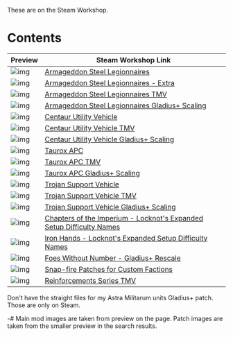 These are on the Steam Workshop.

# Contents
Preview | Steam Workshop Link
--- | ---
![img](https://images.steamusercontent.com/ugc/2473130629537031248/4FDE2F1E915BC148ABBF34F1292D2522D8F6290A/?imw=268&imh=151&ima=fit&impolicy=Letterbox&imcolor=%23000000&letterbox=true) | [Armageddon Steel Legionnaires](https://steamcommunity.com/sharedfiles/filedetails/?id=3349331473) |
![img](https://images.steamusercontent.com/ugc/2473130629537144707/CB370D4CE33526F959C99A5012C4C65A8BA48177/?imw=200&imh=112&ima=fit&impolicy=Letterbox&imcolor=%23000000&letterbox=true) | [Armageddon Steel Legionnaires - Extra](https://steamcommunity.com/sharedfiles/filedetails/?id=3349345480) |
![img](https://images.steamusercontent.com/ugc/2473130629538050871/0E339E84496B87CB3A0C615D33658AA14FCBF899/?imw=200&imh=112&ima=fit&impolicy=Letterbox&imcolor=%23000000&letterbox=true) | [Armageddon Steel Legionnaires TMV](https://steamcommunity.com/sharedfiles/filedetails/?id=3349451365)
![img](https://images.steamusercontent.com/ugc/2912309369424303/5F3AD761872A1B3BEBE4D1C8491DC4ED7DB4B32B/?imw=200&imh=112&ima=fit&impolicy=Letterbox&imcolor=%23000000&letterbox=true) | [Armageddon Steel Legionnaires Gladius+ Scaling](https://steamcommunity.com/sharedfiles/filedetails/?id=3386427212)
![img](https://images.steamusercontent.com/ugc/2473130992545062002/BE09F2FB58A7E8923185FA8979250DEB5D59BEF5/?imw=268&imh=151&ima=fit&impolicy=Letterbox&imcolor=%23000000&letterbox=true) | [Centaur Utility Vehicle](https://steamcommunity.com/sharedfiles/filedetails/?id=3349668083) 
![img](https://images.steamusercontent.com/ugc/2473130992547721306/4ED6F11DEF74134743CC583B8AB5CEBD32476085/?imw=200&imh=112&ima=fit&impolicy=Letterbox&imcolor=%23000000&letterbox=true) | [Centaur Utility Vehicle TMV](https://steamcommunity.com/sharedfiles/filedetails/?id=3349947084)
![img](https://images.steamusercontent.com/ugc/2912309369424211/86E5EE76DFEFD803D1521ECB8B1274F6675DCD64/?imw=200&imh=112&ima=fit&impolicy=Letterbox&imcolor=%23000000&letterbox=true) | [Centaur Utility Vehicle Gladius+ Scaling](https://steamcommunity.com/sharedfiles/filedetails/?id=3386427169)
![img](https://images.steamusercontent.com/ugc/2473130992547932612/ABDF21E5306452FCC1FCF5554D130739331E7E15/?imw=268&imh=151&ima=fit&impolicy=Letterbox&imcolor=%23000000&letterbox=true) | [Taurox APC](https://steamcommunity.com/sharedfiles/filedetails/?id=3349965457)
![img](https://images.steamusercontent.com/ugc/2473130992548230881/CCF6ED91B47237782CFAF84C3668C534A198E65E/?imw=200&imh=112&ima=fit&impolicy=Letterbox&imcolor=%23000000&letterbox=true) | [Taurox APC TMV](https://steamcommunity.com/sharedfiles/filedetails/?id=3349988938)
![img](https://images.steamusercontent.com/ugc/2912309369576079/182768A510DAFD872284F02B65FCF36ED17905C9/?imw=200&imh=112&ima=fit&impolicy=Letterbox&imcolor=%23000000&letterbox=true) | [Taurox APC Gladius+ Scaling](https://steamcommunity.com/sharedfiles/filedetails/?id=3386474474)
![img](https://images.steamusercontent.com/ugc/2912309369658355/1A71410D430F6BBD3B3FCBC29330548F0DEB1EB7/?imw=200&imh=112&ima=fit&impolicy=Letterbox&imcolor=%23000000&letterbox=true) | [Trojan Support Vehicle](https://steamcommunity.com/sharedfiles/filedetails/?id=3386496892)
![img](https://images.steamusercontent.com/ugc/2912309369658439/13E40323502A22D05F7DB9961FDF08AB23852D40/?imw=268&imh=151&ima=fit&impolicy=Letterbox&imcolor=%23000000&letterbox=true) | [Trojan Support Vehicle TMV](https://steamcommunity.com/sharedfiles/filedetails/?id=3386496908)
![img](https://images.steamusercontent.com/ugc/2912309369738045/1155873D497B8D84DD2790B0F3B8E685721A447A/?imw=200&imh=112&ima=fit&impolicy=Letterbox&imcolor=%23000000&letterbox=true) | [Trojan Support Vehicle Gladius+ Scaling](https://steamcommunity.com/sharedfiles/filedetails/?id=3386516497)
![img](https://images.steamusercontent.com/ugc/2473130992578886048/9AD9482F37076BD330172391B0AD5EEED04EB54A/?imw=200&imh=112&ima=fit&impolicy=Letterbox&imcolor=%23000000&letterbox=true) | [Chapters of the Imperium - Locknot's Expanded Setup Difficulty Names](https://steamcommunity.com/sharedfiles/filedetails/?id=3353099732)
![img](https://images.steamusercontent.com/ugc/2473130992578939860/4398FD9B20739FE34B143CD73D90DF7EFCF2FC88/?imw=200&imh=112&ima=fit&impolicy=Letterbox&imcolor=%23000000&letterbox=true) | [Iron Hands - Locknot's Expanded Setup Difficulty Names](https://steamcommunity.com/sharedfiles/filedetails/?id=3353106429)
![img](https://images.steamusercontent.com/ugc/2914211344493711/024524DF11194E7C280E4AF75532248709C1F695/?imw=268&imh=151&ima=fit&impolicy=Letterbox&imcolor=%23000000&letterbox=true) | [Foes Without Number - Gladius+ Rescale](https://steamcommunity.com/sharedfiles/filedetails/?id=3405780980)
![img](https://images.steamusercontent.com/ugc/2921817808125383/55A4BDE73AE27D6BE471565E47C4E482B771532C/?imw=268&imh=151&ima=fit&impolicy=Letterbox&imcolor=%23000000&letterbox=true) | [Snap-fire Patches for Custom Factions](https://steamcommunity.com/sharedfiles/filedetails/?id=3452583452)
![img](https://images.steamusercontent.com/ugc/2921817812348175/C005B8A1403F1CBAAD38DA391B40AC0278B66EDD/?imw=268&imh=151&ima=fit&impolicy=Letterbox&imcolor=%23000000&letterbox=true) | [Reinforcements Series TMV](https://steamcommunity.com/sharedfiles/filedetails/?id=3457002753)

Don't have the straight files for my Astra Militarum units Gladius+ patch. Those are only on Steam.

-# Main mod images are taken from preview on the page. Patch images are taken from the smaller preview in the search results.
